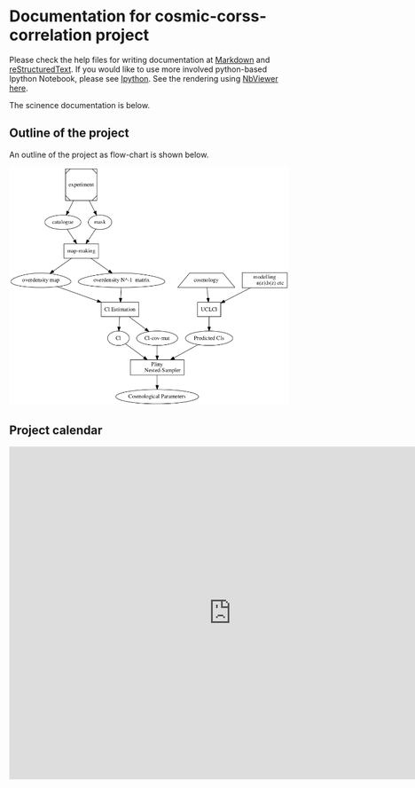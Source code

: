 # Documentation for  cosmic-corss-correlation project

Please check the help files for writing documentation at [Markdown](Markdown.md) and [reStructuredText](reStructuredText.rst). If you would like to use more involved python-based Ipython Notebook, please see [Ipython](IpythonNotebook.ipynb). See the rendering using [NbViewer](http://nbviewer.ipython.org/) [here](http://nbviewer.ipython.org/github/tbs1980/CosmicCrossCorrelation/blob/sree_testing_layout/doc/IpythonNotebook.ipynb).

The scinence documentation is below.

## Outline of the project 

An outline of the project as flow-chart is shown below.

![Flow-chart](./project_flow_chart/flow_chart.png)

## Project calendar

<iframe src="https://www.google.com/calendar/embed?src=n8aotpitt05ds5i9j9gidodc8c%40group.calendar.google.com&ctz=Europe/London" style="border: 0" width="800" height="600" frameborder="0" scrolling="no"></iframe>


